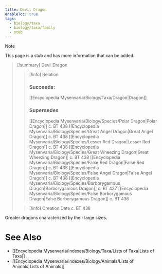 ```yaml
---
title: Devil Dragon
enableToc: true
tags:
  - biology/taxa
  - biology/taxa/family
  - stub
---
```


> [!note]
> This page is a stub and has more information that can be added.

> [!summary] Devil Dragon
> > [!info] Relation
> > ### Succeeds:
> > [[Encyclopedia Mysenvaria/Biology/Taxa/Dragon|Dragon]]
> > ### Supersedes 
> > [[Encyclopedia Mysenvaria/Biology/Species/Polar Dragon|Polar Dragon]] c. BT 438
> > [[Encyclopedia Mysenvaria/Biology/Species/Great Angel Dragon|Great Angel Dragon]] c. BT 438
> > [[Encyclopedia Mysenvaria/Biology/Species/Lesser Red Dragon|Lesser Red Dragon]] c. BT 438
> > [[Encyclopedia Mysenvaria/Biology/Species/Great Wheezing Dragon|Great Wheezing Dragon]] c. BT 438
> > [[Encyclopedia Mysenvaria/Biology/Species/False Red Dragon|False Red Dragon]] c. BT 438
> > [[Encyclopedia Mysenvaria/Biology/Species/False Angel Dragon|False Angel Dragon]] c. BT 438
> > [[Encyclopedia Mysenvaria/Biology/Species/Borborygamous Dragon|Borborygamous Dragon]] c. BT 437
> > [[Encyclopedia Mysenvaria/Biology/Species/False Borborygamous Dragon|False Borborygamous Dragon]] c. BT 436
>
> > [!info] Creation Date
> > c. BT 438

Greater dragons characterized by their large sizes.

# See Also
- [[Encyclopedia Mysenvaria/Indexes/Biology/Taxa/Lists of Taxa|Lists of Taxa]]
- [[Encyclopedia Mysenvaria/Indexes/Biology/Animals/Lists of Animals|Lists of Animals]]
